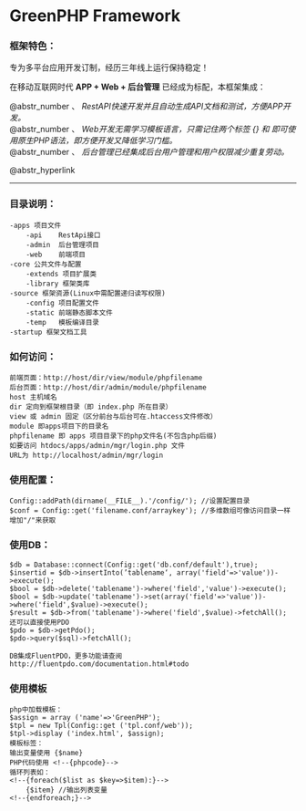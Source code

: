 # GreenPHP Framework

### 框架特色：

专为多平台应用开发订制，经历三年线上运行保持稳定！

在移动互联网时代 **APP + Web + 后台管理** 已经成为标配，本框架集成：

@abstr_number 、 _RestAPI快速开发并且自动生成API文档和测试，方便APP开发。_   
@abstr_number 、 _Web开发无需学习模板语言，只需记住两个标签 {} 和 即可使用原生PHP语法，即方便开发又降低学习门槛。_   
@abstr_number 、 _后台管理已经集成后台用户管理和用户权限减少重复劳动。_

@abstr_hyperlink 

* * *

### 目录说明：
    
    
    -apps 项目文件
        -api    RestApi接口
        -admin  后台管理项目
        -web    前端项目
    -core 公共文件与配置
        -extends 项目扩展类
        -library 框架类库
    -source 框架资源(Linux中需配置递归读写权限)
        -config 项目配置文件
        -static 前端静态脚本文件
        -temp   模板编译目录
    -startup 框架文档工具
    

### 如何访问：
    
    
    前端页面：http://host/dir/view/module/phpfilename
    后台页面：http://host/dir/admin/module/phpfilename
    host 主机域名
    dir 定向到框架根目录（即 index.php 所在目录）
    view 或 admin 固定（区分前台与后台可在.htaccess文件修改）
    module 即apps项目下的目录名
    phpfilename 即 apps 项目目录下的php文件名(不包含php后缀)
    如要访问 htdocs/apps/admin/mgr/login.php 文件
    URL为 http://localhost/admin/mgr/login
    

### 使用配置：
    
    
    Config::addPath(dirname(__FILE__).'/config/'); //设置配置目录
    $conf = Config::get('filename.conf/arraykey'); //多维数组可像访问目录一样增加"/"来获取
    

### 使用DB：
    
    
    $db = Database::connect(Config::get('db.conf/default'),true);
    $insertid = $db->insertInto(’tablename‘, array('field'=>'value'))->execute();
    $bool = $db->delete('tablename')->where('field','value')->execute();
    $bool = $db->update('tablename')->set(array('field'=>'value'))->where('field',$value)->execute();
    $result = $db->from('tablename')->where('field',$value)->fetchAll();
    还可以直接使用PDO
    $pdo = $db->getPdo();
    $pdo->query($sql)->fetchAll();
    
    DB集成FluentPDO，更多功能请查阅
    http://fluentpdo.com/documentation.html#todo
    

### 使用模板
    
    
    php中加载模板：
    $assign = array ('name'=>'GreenPHP');
    $tpl = new Tpl(Config::get ('tpl.conf/web'));
    $tpl->display ('index.html', $assign);
    模板标签：
    输出变量使用 {$name}
    PHP代码使用 <!--{phpcode}-->
    循环列表如：
    <!--{foreach($list as $key=>$item):}-->
        {$item} //输出列表变量
    <!--{endforeach;}-->
    
